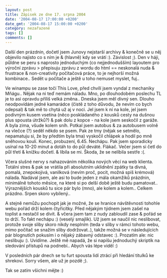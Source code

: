 ```yaml
---
layout: post
title: Zápisek ze dne 17. srpna 2004
date: '2004-08-17 17:00:00 +0200'
date_gmt: '2004-08-17 15:00:00 +0200'
category: nezařazené
tags: []
comments: []
---
```

<p>Další den prázdnin, dočetl jsem Junovy nejstarší archivy &amp; konečně se u něj objevilo najisto co s ním je  &amp; (hlavně) kdy se vrátí :). Závislost ;). Den v háji, půldne se peru s naprosto jednoduchým (co nejjednodušším)  layoutem pro výroční zprávu &gt; přepisuju zprávu z wordu do html == neskonalá nuda &amp; frustrace &amp; non-creativity  počítačová práce, to je nejhorší možná kombinace.. Sedět u počítače a ještě u toho nemuset myslet, fuj..</p>
<p>Ve winampu se zase točí This Love, před chvílí jsem vyndal z mechaniky Mňágu.. Nějak na ni teď nemám náladu.  Mno, po dlouhodobém poslechu TL je to asi opravdu příliš velká změna.. Dneska jsem měl divný sen. Dlouho neodpovídám  jedné kamarádce (čistě z toho důvodu, že nevím co bych odepsal) &amp; tak mě to chytá už aj v noci. Jel jsem  k ní  na kole, jel jsem podivným kusem vsetína (něco poskládaného z kousků cesty na dušnou plus spousta útržků?) &amp;  pak dolu z kopce - na kole jsem seskočil z garáže. A byla zima, všude kolem sníh. Potkal jsem autobus &amp; za  autobusem volně na vlečce (?) seděl někdo se psem. Pak ze tmy (nějak se setmělo, nepamatuju si, že by předtím byla  tma) vyskočil chlápek a hodil po mně sněhovou koulí. Konec, probuzení, 6.45. Nechápu. Pak jsem sporadicky usínal  na 10-20 minut a dotáh to do půl deváté. Flákač. Večer jsem si četl do půl třetí &amp; knížku dočetl. &amp; líbila  se mi. Škoda, že se nelíbila sestře :(.</p>
<p>Včera slušné nervy s nahazováním několika nových věcí na web klienta. Totální stres &amp; pak se vrátila při  absolutním uklidnění zpátky ta divná, pomalá, znepokojivá, vanilková (nevím proč, pocit, možná spíš krémová)  nálada. Nadával jsem, ale asi to bude jeden z mála okamžiků prázdnin, minimálně tohoto měsíce, na které si po  delší době ještě budu pamatovat.. Výraznějších kousků tu sice pár bylo (mno), ale kolem a kolem.. Celkem prázdno.  Srpen skoro vybílený..</p>
<p>A stejně nemůžu pochopit jak je možné, že se hranice návštěvnosti tohohle webu pořád drží kolem čtyřicítky.  Před nějakým týdnem jsem zašel na toplist a nestačil se divit. &amp; včera jsem tam z nudy zabloudil zase &amp;  pořád se to drží. To fakt nechápu :) (veselý smajlík). Už jsem se naučil nic neslibovat, protože svoje sliby  skoro nikdy nesplním (teda v sliby v rámci tohoto webu, mimo počítač se snažím sliby dodržovat..), takže možná  se v následujících pár blognutích pokusím i o nějaký zábavný odstavec :). Prozatím ale: nic neslibuju :). Uvidíme.  Ještě mě napadá, že si napíšu jednoduchý skriptík na sledování přístupů na podnebí.. Abych vás lépe viděl :)</p>
<p>V posledních pár dnech se tu furt spousta lidí ztrácí při hledání titulků ke shrekovi. Sorry všem, ale už je  pozdě ;).</p>
<p>Tak se zatím všichni mějte :)</p>
